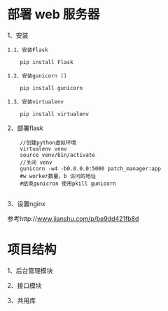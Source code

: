 # 部署 web 服务器
1、安装

    1.1、安装Flask
    
        pip install Flask
    
    1.2、安装gunicorn ()
    
        pip install gunicorn
    
    1.3、安装virtualenv
    
        pip install virtualenv
2、部署flask

```
    //创建python虚拟环境
    virtualenv venv
    source venv/bin/activate
    //关闭 venv
    gunicorn -w4 -b0.0.0.0:5000 patch_manager:app
    #w worker数量，b 访问的地址
    #结束gunicron 使用pkill gunicorn
    
```

3、设置nginx


参考http://www.jianshu.com/p/be9dd421fb8d

# 项目结构

1、后台管理模块

2、接口模块

3、共用库


